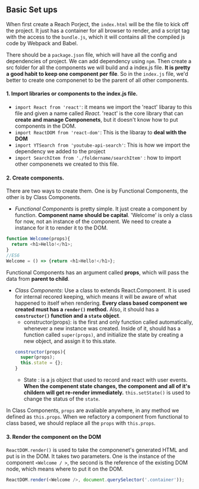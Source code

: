 ## Basic Set ups
When first create a Reach Porject, the `index.html` will be the file to kick off the project. It just has a container for all browser to 
render, and a script tag with the access to the `bundle.js`, which it will contains all the compiled js code by Webpack and Babel.

There should be a `package.json` file, which will have all the config and dependencies of project. We can add dependency using `npm`.
Then create a src folder for all the components we will build and a index.js file. **It is pretty a good habit to keep one component per 
file**. So in the `index.js` file, we'd better to create one componenet to be the parent of all other components.

#### 1. Import libraries or components to the index.js file.
  - `import React from 'react'`: it means we import the 'react' libaray to this file and given a name called *React*. 'react' is the core
  library that can **create and manage Componenets**, but it doesn't know how to put components in the DOM.
  - `import ReactDOM from 'react-dom'`: This is the libaray to **deal with the DOM**
  - `import YTSearch from 'youtube-api-search'`: This is how we import the dependency we added to the project
  - `import SearchItem from './foldername/searchItem'` : how to import other componenets we created to this file.
  
#### 2. Create components.
There are two ways to create them. One is by Functional Components, the other is by Class Components. 
  - *Functional Components* is pretty simple. It just create a component by function. **Component name should be capital**. 'Welcome' is only
  a class for now, not an instance of the component. We need to create a instance for it to render it to the DOM. 
  ```js
  function Welcome(props){
    return <h1>Hello!</h1>;
  }
  //ES6
  Welcome = () => {return <h1>Hello!</h1>};
  ```
Functional Components has an argument called **props**, which will pass the data from **parent to child**.
  
  - *Class Components*: Use a class to extends React.Component. It is used for internal recored keeping, which means it will be aware of 
  what happened to itself when rendering. **Every class based component we created must has a `render()` method.** Also, it should has a 
  **`constructor()` function and a `state` object**.   
    - constructor(props): is the first and only function called automatically, whenever a new instance was created. Inside of it, should has
    a function called `super(props)`, and initialize the state by creating a new object, and assign it to this.state.
    ```js
    constructor(props){
      super(props);
      this.state = {};
    }
    ```
    - State : is a js object that used to record and react with user events. **When the compenent state changes, the component and all of
    it's childern will get re-render immediately.** `this.setState()` is used to change the status of the `state`.
   
  In Class Components, `props` are avaliable anywhere, in any method we defined as `this.props`. When we refactory a component from functional to class based, we should replace all the `props` with `this.props`.
    
#### 3. Render the component on the DOM

  `ReactDOM.render()` is used to take the componenet's generated HTML and put is in the DOM. It takes two parameters. One is the instance
  of the component `<Welcome / >`, the second is the reference of the existing DOM node, which means where to put it on the DOM.
  ```js
  ReactDOM.render(<Welcome />, document.querySelector('.container'));
  ```
